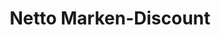 ---
title: "Netto Marken-Discount"
url: /taucha/netto-marken-discount-grassdorfer-strasse/
shop: Supermarkt
---